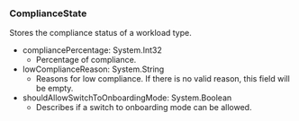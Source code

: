 ### ComplianceState
Stores the compliance status of a workload type.

- compliancePercentage: System.Int32
  - Percentage of compliance.
- lowComplianceReason: System.String
  - Reasons for low compliance. If there is no valid reason, this field will be empty.
- shouldAllowSwitchToOnboardingMode: System.Boolean
  - Describes if a switch to onboarding mode can be allowed.
